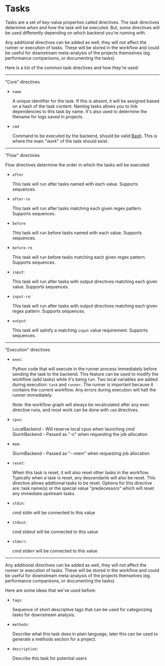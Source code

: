 # Tasks

Tasks are a set of key-value properties called directives. The task directives
determine _when_ and _how_ the task will be executed. But, some directives will 
be used differently depending on which backend you're running with.

Any additional directives can be added as well, they will not affect the runner
or execution of tasks. These will be stored in the workflow and could be useful 
for downstream meta-analysis of the projects themselves (eg. performance 
comparisons, or documenting the tasks)

Here is a list of the common task directives and how they're used: 

---

"Core" directives

- `name`

  A unique identifier for the task. If this is absent, it will be assigned 
  based on a hash of the task content. Naming tasks allows you to link 
  dependencies to this task by name. It's also used to determine the filename 
  for logs saved in projects.
  
- `cmd`

  Command to be executed by the backend, should be valid 
  [Bash](https://www.gnu.org/software/bash/).
  This is where the main "work" of the task should exist.

---

"Flow" directives 

Flow directives determine the order in which the tasks will be executed:

- `after` 

  This task will run after tasks named with each value. Supports sequences.
  
- `after-re`
  
  This task will run after tasks matching each given regex pattern. 
  Supports sequences.
  
- `before`

  This task will run before tasks named with each value. Supports sequences.

- `before-re`
  
  This task will run before tasks matching each given regex pattern. 
  Supports sequences.
  
- `input`:

  This task will run after tasks with output directives matching 
  each given value. Supports sequences.

- `input-re`:

  This task will run after tasks with output directives matching 
  each given regex pattern. Supports sequences.
  
- `output`: 

  This task will satisfy a matching `input` value requirement.
  Supports sequences.

---

"Execution" directives

- `exec`: 

  Python code that will execute in the runner process immediately 
  before sending the task to the backend. This feature can be used
  to modify the workflow (add tasks) while it's being run. Two local
  variables are added during execution: `task` and `runner`. The runner
  is important because it contains the current workflow. Any
  errors during execution will halt the runner immediately.
  
  Note: the workflow graph will always be recalculated after any exec 
  directive runs, and most work can be done with `cmd` directives. 

- `cpus`: 

  LocalBackend - Will reserve local cpus when launching cmd
  SlurmBackend - Passed as "-c" when requesting the job allocation
      
- `mem`: 

  SlurmBackend - Passed as "--mem" when requesting job allocation

- `reset`:

  When this task is reset, it will also reset other tasks in the workflow. 
  Typically when a task is reset, any descendants will also be reset. This 
  directive allows additional tasks to be reset. Options for this directive
  are: task name(s) or the special value "predecessors" which will reset any
  immediate upstream tasks. 
      
- `stdin`: 

  cmd stdin will be connected to this value

- `stdout`: 

  cmd stdout will be connected to this value

- `stderr`: 

  cmd stderr will be connected to this value


---

Any additional directives can be added as well, they will not affect the runner
or execution of tasks. These will be stored in the workflow and could be useful 
for downstream meta-analysis of the projects themselves (eg. performance 
comparisons, or documenting the tasks)

Here are some ideas that we've used before:

- `tags`: 
  
  Sequence of short descriptive tags that can be used for categorizing tasks
  for downstream analysis.
  
- `methods`: 

  Describe what this task does in plain language, later this can
  be used to generate a methods section for a project.
  
- `description`: 
  
  Describe this task for potential users
